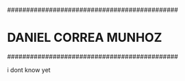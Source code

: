 #############################################
#			DANIEL CORREA MUNHOZ			#
#############################################

i dont know yet